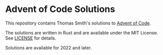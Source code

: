 # Advent of Code Solutions
This repository contains Thomas Smith's solutions to
[Advent of Code](https://adventofcode.com/).

The solutions are written in Rust and are available under the MIT License. See
[LICENSE](./LICENSE) for details.

Solutions are available for 2022 and later.
